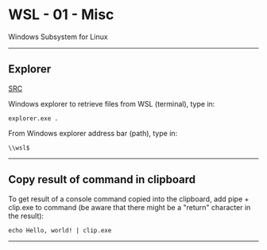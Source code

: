 # WSL - 01 - Misc

Windows Subsystem for Linux

***

## Explorer

[SRC](https://www.howtogeek.com/426749/how-to-access-your-linux-wsl-files-in-windows-10/)

Windows explorer to retrieve files from WSL (terminal), type in:

```console
explorer.exe .
```

From Windows explorer address bar (path), type in:

```text
\\wsl$
```

***

## Copy result of command in clipboard

To get result of a console command copied into the clipboard, add pipe + clip.exe to command (be aware that there might be a "return" character in the result):

```console
echo Hello, world! | clip.exe
```

***
